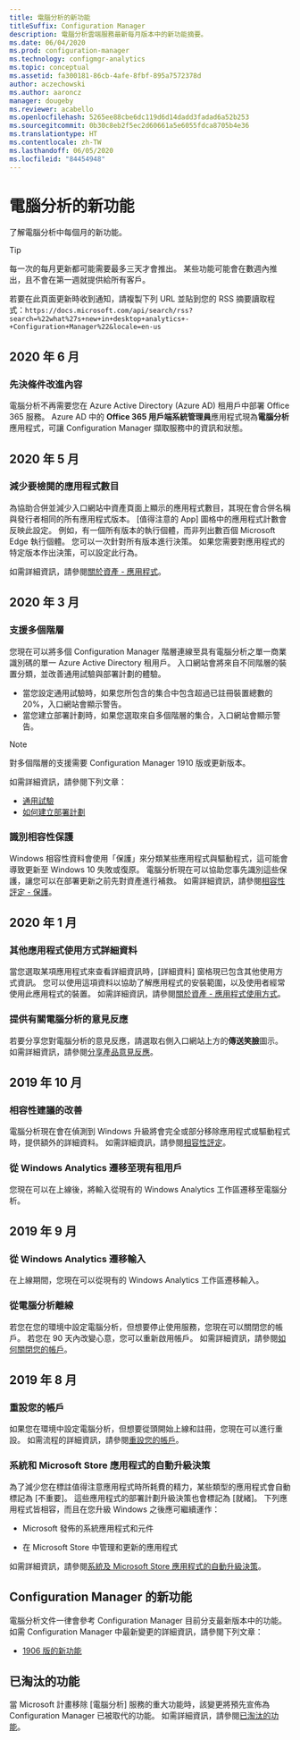 ```yaml
---
title: 電腦分析的新功能
titleSuffix: Configuration Manager
description: 電腦分析雲端服務最新每月版本中的新功能摘要。
ms.date: 06/04/2020
ms.prod: configuration-manager
ms.technology: configmgr-analytics
ms.topic: conceptual
ms.assetid: fa300181-86cb-4afe-8fbf-895a7572378d
author: aczechowski
ms.author: aaroncz
manager: dougeby
ms.reviewer: acabello
ms.openlocfilehash: 5265ee88cbe6dc119d6d14dadd3fadad6a52b253
ms.sourcegitcommit: 0b30c8eb2f5ec2d60661a5e6055fdca8705b4e36
ms.translationtype: HT
ms.contentlocale: zh-TW
ms.lasthandoff: 06/05/2020
ms.locfileid: "84454948"
---
```

# <a name="whats-new-in-desktop-analytics"></a>電腦分析的新功能

了解電腦分析中每個月的新功能。

> [!TIP]
> 每一次的每月更新都可能需要最多三天才會推出。 某些功能可能會在數週內推出，且不會在第一週就提供給所有客戶。

若要在此頁面更新時收到通知，請複製下列 URL 並貼到您的 RSS 摘要讀取程式：`https://docs.microsoft.com/api/search/rss?search=%22what%27s+new+in+desktop+analytics+-+Configuration+Manager%22&locale=en-us`
<!-- a locale is required for the RSS search string -->

## <a name="june-2020"></a>2020 年 6 月

### <a name="improvement-to-prerequisites"></a>先決條件改進內容

電腦分析不再需要您在 Azure Active Directory (Azure AD) 租用戶中部署 Office 365 服務。 Azure AD 中的 **Office 365 用戶端系統管理員**應用程式現為**電腦分析**應用程式，可讓 Configuration Manager 擷取服務中的資訊和狀態。

## <a name="may-2020"></a>2020 年 5 月

### <a name="reduce-the-number-of-apps-for-review"></a>減少要檢閱的應用程式數目

<!-- 5542186 -->

為協助合併並減少入口網站中資產頁面上顯示的應用程式數目，其現在會合併名稱與發行者相同的所有應用程式版本。 [值得注意的 App] 圖格中的應用程式計數會反映此設定。 例如，有一個所有版本的執行個體，而非列出數百個 Microsoft Edge 執行個體。 您可以一次針對所有版本進行決策。 如果您需要對應用程式的特定版本作出決策，可以設定此行為。

如需詳細資訊，請參閱[關於資產 - 應用程式](about-assets.md#apps)。

## <a name="march-2020"></a>2020 年 3 月

### <a name="support-for-multiple-hierarchies"></a>支援多個階層

<!-- 4814075, 6079184 -->

您現在可以將多個 Configuration Manager 階層連線至具有電腦分析之單一商業識別碼的單一 Azure Active Directory 租用戶。 入口網站會將來自不同階層的裝置分類，並改善通用試驗與部署計劃的體驗。

- 當您設定通用試驗時，如果您所包含的集合中包含超過已註冊裝置總數的 20%，入口網站會顯示警告。
- 當您建立部署計劃時，如果您選取來自多個階層的集合，入口網站會顯示警告。

> [!NOTE]
> 對多個階層的支援需要 Configuration Manager 1910 版或更新版本。

如需詳細資訊，請參閱下列文章：

- [通用試驗](deploy-pilot.md#bkmk_GlobalPilot)
- [如何建立部署計劃](create-deployment-plans.md)

### <a name="identify-compatibility-safeguards"></a>識別相容性保護

<!-- 5746559 -->

Windows 相容性資料會使用「保護」來分類某些應用程式與驅動程式，這可能會導致更新至 Windows 10 失敗或復原。 電腦分析現在可以協助您事先識別這些保護，讓您可以在部署更新之前先對資產進行補救。 如需詳細資訊，請參閱[相容性評定 - 保護](compat-assessment.md#safeguards)。

## <a name="january-2020"></a>2020 年 1 月

### <a name="additional-app-usage-detail"></a>其他應用程式使用方式詳細資料

<!-- 5533890 -->

當您選取某項應用程式來查看詳細資訊時，[詳細資料] 窗格現已包含其他使用方式資訊。 您可以使用這項資料以協助了解應用程式的安裝範圍，以及使用者經常使用此應用程式的裝置。 如需詳細資訊，請參閱[關於資產 - 應用程式使用方式](about-assets.md#usage)。

### <a name="provide-feedback-on-desktop-analytics"></a>提供有關電腦分析的意見反應

<!-- 5451636 -->

若要分享您對電腦分析的意見反應，請選取右側入口網站上方的**傳送笑臉**圖示。 如需詳細資訊，請參閱[分享產品意見反應](get-support.md#bkmk_feedback)。

## <a name="october-2019"></a>2019 年 10 月

### <a name="improvements-to-compatibility-recommendations"></a>相容性建議的改善

<!-- 3594545 -->

電腦分析現在會在偵測到 Windows 升級將會完全或部分移除應用程式或驅動程式時，提供額外的詳細資料。 如需詳細資訊，請參閱[相容性評定](compat-assessment.md#asset-is-removed-during-upgrade)。

### <a name="migrate-from-windows-analytics-to-existing-tenant"></a>從 Windows Analytics 遷移至現有租用戶

<!-- 5202803 -->

您現在可以在上線後，將輸入從現有的 Windows Analytics 工作區遷移至電腦分析。

## <a name="september-2019"></a>2019 年 9 月

### <a name="migrate-inputs-from-windows-analytics"></a>從 Windows Analytics 遷移輸入

<!-- 4252663 -->

在上線期間，您現在可以從現有的 Windows Analytics 工作區遷移輸入。

### <a name="offboard-from-desktop-analytics"></a>從電腦分析離線

<!-- 4972396 -->

若您在您的環境中設定電腦分析，但想要停止使用服務，您現在可以關閉您的帳戶。 若您在 90 天內改變心意，您可以重新啟用帳戶。 如需詳細資訊，請參閱[如何關閉您的帳戶](account-close.md)。

## <a name="august-2019"></a>2019 年 8 月

### <a name="reset-your-account"></a>重設您的帳戶

<!-- 3733897 -->

如果您在環境中設定電腦分析，但想要從頭開始上線和註冊，您現在可以進行重設。 如需流程的詳細資訊，請參閱[重設您的帳戶](account-reset.md)。

### <a name="automatic-upgrade-decision-of-system-and-store-apps"></a>系統和 Microsoft Store 應用程式的自動升級決策

<!-- 3587232 -->

為了減少您在標註值得注意應用程式時所耗費的精力，某些類型的應用程式會自動標記為 [不重要]。 這些應用程式的部署計劃升級決策也會標記為 [就緒]。 下列應用程式皆相容，而且在您升級 Windows 之後應可繼續運作：

- Microsoft 發佈的系統應用程式和元件

- 在 Microsoft Store 中管理和更新的應用程式

如需詳細資訊，請參閱[系統及 Microsoft Store 應用程式的自動升級決策](about-assets.md#bkmk_plan-autoapp)。

## <a name="whats-new-in-configuration-manager"></a>Configuration Manager 的新功能

電腦分析文件一律會參考 Configuration Manager 目前分支最新版本中的功能。 如需 Configuration Manager 中最新變更的詳細資訊，請參閱下列文章：

<!-- - [What's new in version 1910](../core/plan-design/changes/whats-new-in-version-1910.md#bkmk_da) -->

- [1906 版的新功能](../core/plan-design/changes/whats-new-in-version-1906.md#bkmk_da)

## <a name="deprecated-features"></a>已淘汰的功能

當 Microsoft 計畫移除 [電腦分析] 服務的重大功能時，該變更將預先宣佈為 Configuration Manager 已被取代的功能。 如需詳細資訊，請參閱[已淘汰的功能](../core/plan-design/changes/deprecated/removed-and-deprecated-cmfeatures.md#deprecated-features)。
